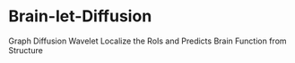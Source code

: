 # Brain-let-Diffusion
 Graph Diffusion Wavelet Localize the RoIs and Predicts Brain Function from Structure
